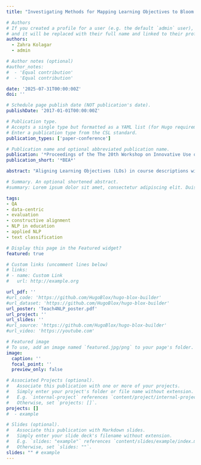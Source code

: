 ```yaml
---
title: "Investigating Methods for Mapping Learning Objectives to Bloom's Revised Taxonomy in Course Descriptions for Higher Education"

# Authors
# If you created a profile for a user (e.g. the default `admin` user), write the username (folder name) here
# and it will be replaced with their full name and linked to their profile.
authors:
  - Zahra Kolagar
  - admin

# Author notes (optional)
#author_notes:
#  - 'Equal contribution'
#  - 'Equal contribution'

date: '2025-07-31T00:00:00Z'
doi: ''

# Schedule page publish date (NOT publication's date).
publishDate: '2017-01-01T00:00:00Z'

# Publication type.
# Accepts a single type but formatted as a YAML list (for Hugo requirements).
# Enter a publication type from the CSL standard.
publication_types: ['paper-conference']

# Publication name and optional abbreviated publication name.
publication: '*Proceedings of the The 20th Workshop on Innovative Use of NLP for Building Educational Applications*'
publication_short: '*BEA*'

abstract: "Aligning Learning Objectives (LOs) in course descriptions with educational frameworks such as Bloom’s revised taxonomy is an important step in maintaining educational quality, yet it remains a challenging and often manual task. With the growing availability of large language models (LLMs), a natural question arises: can these models meaningfully automate LO classification, or are non-LLM methods still sufficient? In this work, we systematically compare LLM- and non-LLM-based methods for mapping LOs to Bloom’s taxonomy levels, using expert annotations as the gold standard. LLM-based methods consistently outperform non-LLM methods and offer more balanced distributions across taxonomy levels. Moreover, contrary to common concerns, we do not observe significant biases (e.g. verbosity or positional) or notable sensitivity to prompt structure in LLM outputs. Our results suggest that a more consistent and precise formulation of LOs, along with improved methods, could support both automated and expert-driven efforts to better align LOs with taxonomy levels."

# Summary. An optional shortened abstract.
#summary: Lorem ipsum dolor sit amet, consectetur adipiscing elit. Duis posuere tellus ac convallis placerat. Proin tincidunt magna sed ex sollicitudin condimentum.

tags: 
- QA
- data-centric
- evaluation
- constructive alignment
- NLP in education
- applied NLP
- text classification

# Display this page in the Featured widget?
featured: true

# Custom links (uncomment lines below)
# links:
# - name: Custom Link
#   url: http://example.org

url_pdf: ''
#url_code: 'https://github.com/HugoBlox/hugo-blox-builder'
#url_dataset: 'https://github.com/HugoBlox/hugo-blox-builder'
url_poster: 'Teach4NLP_poster.pdf'
url_project: ''
url_slides: ''
#url_source: 'https://github.com/HugoBlox/hugo-blox-builder'
#url_video: 'https://youtube.com'

# Featured image
# To use, add an image named `featured.jpg/png` to your page's folder.
image:
  caption: ''
  focal_point: ''
  preview_only: false

# Associated Projects (optional).
#   Associate this publication with one or more of your projects.
#   Simply enter your project's folder or file name without extension.
#   E.g. `internal-project` references `content/project/internal-project/index.md`.
#   Otherwise, set `projects: []`.
projects: []
#  - example

# Slides (optional).
#   Associate this publication with Markdown slides.
#   Simply enter your slide deck's filename without extension.
#   E.g. `slides: "example"` references `content/slides/example/index.md`.
#   Otherwise, set `slides: ""`.
slides: "" # example
---
```

